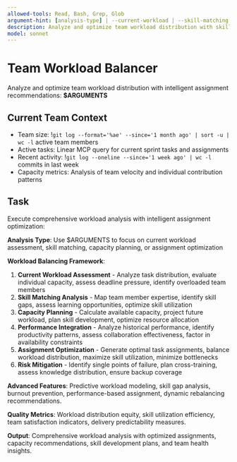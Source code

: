 ```yaml
---
allowed-tools: Read, Bash, Grep, Glob
argument-hint: [analysis-type] | --current-workload | --skill-matching | --capacity-planning | --assignment-optimization
description: Analyze and optimize team workload distribution with skill matching and capacity planning
model: sonnet
---
```


# Team Workload Balancer

Analyze and optimize team workload distribution with intelligent assignment recommendations: **$ARGUMENTS**

## Current Team Context

- Team size: !`git log --format='%ae' --since='1 month ago' | sort -u | wc -l` active team members
- Active tasks: Linear MCP query for current sprint tasks and assignments
- Recent activity: !`git log --oneline --since='1 week ago' | wc -l` commits in last week
- Capacity metrics: Analysis of team velocity and individual contribution patterns

## Task

Execute comprehensive workload analysis with intelligent assignment optimization:

**Analysis Type**: Use $ARGUMENTS to focus on current workload assessment, skill matching, capacity planning, or assignment optimization

**Workload Balancing Framework**:
1. **Current Workload Assessment** - Analyze task distribution, evaluate individual capacity, assess deadline pressure, identify overloaded team members
2. **Skill Matching Analysis** - Map team member expertise, identify skill gaps, assess learning opportunities, optimize skill utilization
3. **Capacity Planning** - Calculate available capacity, project future workload, plan skill development, optimize resource allocation
4. **Performance Integration** - Analyze historical performance, identify productivity patterns, assess collaboration effectiveness, factor in availability constraints
5. **Assignment Optimization** - Generate optimal task assignments, balance workload distribution, maximize skill utilization, minimize bottlenecks
6. **Risk Mitigation** - Identify single points of failure, plan cross-training, assess knowledge distribution, ensure backup coverage

**Advanced Features**: Predictive workload modeling, skill gap analysis, burnout prevention, performance-based assignment, dynamic rebalancing recommendations.

**Quality Metrics**: Workload distribution equity, skill utilization efficiency, team satisfaction indicators, delivery predictability measures.

**Output**: Comprehensive workload analysis with optimized assignments, capacity recommendations, skill development plans, and team health insights.
